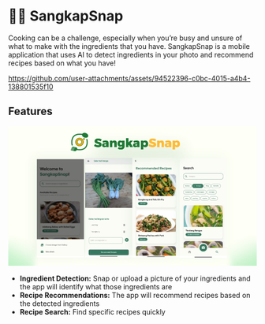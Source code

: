 # 🥗📸 SangkapSnap

Cooking can be a challenge, especially when you’re busy and unsure of what to make with the ingredients that you have. SangkapSnap is a mobile application that uses AI to detect ingredients in your photo and recommend recipes based on what you have!

https://github.com/user-attachments/assets/94522396-c0bc-4015-a4b4-138801535f10

## Features 
![SangkapSnap UI](SangkapSnap.png)
* **Ingredient Detection:** Snap or upload a picture of your ingredients and the app will identify what those ingredients are
* **Recipe Recommendations:** The app will recommend recipes based on the detected ingredients
* **Recipe Search:** Find specific recipes quickly 


